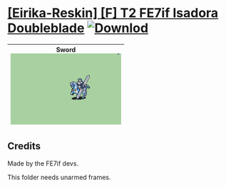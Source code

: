 # [\[Eirika-Reskin\] \[F\] T2 FE7if Isadora Doubleblade](./) [![Downlod](https://img.shields.io/badge/Download--red?style=social&logo=github)](https://minhaskamal.github.io/DownGit/#/home?url=https://github.com/Klokinator/FE-Repo/tree/main/Battle%20Animations%2FLords%20-%20FE8%20Types%2F%5BEirika-Reskin%5D%20%5BF%5D%20T2%20FE7if%20Isadora%20Doubleblade)

| <b>Sword</b><br/><img alt="Sword animation" src="./1.%20Sword%20(Hauteclere)/Sword.gif"/> |
| :---: |

## Credits

Made by the FE7if devs.

This folder needs unarmed frames.

